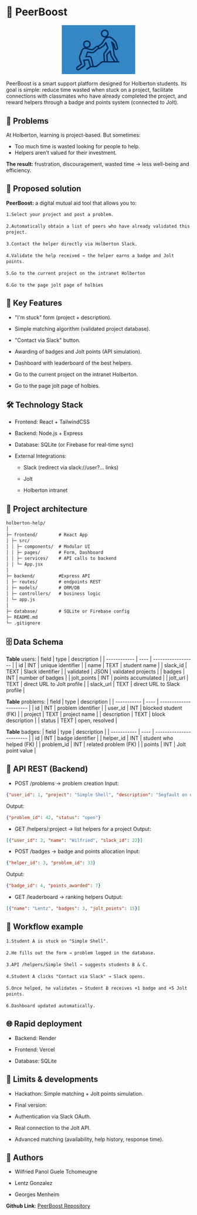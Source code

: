 # 🤝 PeerBoost
<p align="center">
<img src="PeerBoost.png" alt="Logo PeerBoost" width="200"/>
</p>
PeerBoost is a smart support platform designed for Holberton students.
Its goal is simple: reduce time wasted when stuck on a project, facilitate connections with classmates who have already completed the project, and reward helpers through a badge and points system (connected to Jolt).

## 🛑 Problems
At Holberton, learning is project-based.
But sometimes:

* Too much time is wasted looking for people to help.
* Helpers aren't valued for their investment.

**The result:** frustration, discouragement, wasted time -> less well-being and efficiency.

## 🚀 Proposed solution

**PeerBoost:** a digital mutual aid tool that allows you to:

	1.Select your project and post a problem.

	2.Automatically obtain a list of peers who have already validated this project.

	3.Contact the helper directly via Holberton Slack.

	4.Validate the help received → the helper earns a badge and Jolt points.

	5.Go to the current project on the intranet Holberton

	6.Go to the page jolt page of holbies

## 🔑 Key Features

* "I'm stuck" form (project + description).

* Simple matching algorithm (validated project database).

* "Contact via Slack" button.

* Awarding of badges and Jolt points (API simulation).

* Dashboard with leaderboard of the best helpers.

* Go to the current project on the intranet Holberton.

* Go to the page jolt page of holbies.

## 🛠️ Technology Stack

* Frontend: React + TailwindCSS

* Backend: Node.js + Express

* Database: SQLite (or Firebase for real-time sync)

* External Integrations:

	* Slack (redirect via slack://user?... links)

	* Jolt

	* Holberton intranet

## 📂 Project architecture
```
holberton-help/
│
├─ frontend/ 		# React App
│ ├─ src/
│ │ ├─ components/ 	# Modular UI
│ │ ├─ pages/ 		# Form, Dashboard
│ │ ├─ services/ 	# API calls to backend
│ │ └─ App.jsx
│
├─ backend/ 		#Express API
│ ├─ routes/ 		# endpoints REST
│ ├─ models/ 		# ORM/DB
│ ├─ controllers/ 	# business logic
│ └─ app.js
│
├─ database/ 		# SQLite or Firebase config
├─ README.md
└─ .gitignore
```
## 🗄️ Data Schema

**Table** users:
| field | type | description |
| ------------ | ---- | ------------------ |
| id | INT | unique identifier |
| name | TEXT | student name |
| slack\_id | TEXT | Slack identifier |
| validated | JSON | validated projects |
| badges | INT | number of badges |
| jolt\_points | INT | points accumulated |
| jolt\_url | TEXT | direct URL to Jolt profile |
| slack\_url | TEXT | direct URL to Slack profile |

**Table** problems:
| field | type | description |
| ----------- | ---- | ---------------------- |
| id | INT | problem identifier |
| user\_id | INT | blocked student (FK) |
| project | TEXT | project name |
| description | TEXT | block description |
| status | TEXT | open, resolved |

**Table** badges:
| field | type | description |
| ----------- | ---- | ------------------------ |
| id | INT | badge identifier |
| helper\_id | INT | student who helped (FK) |
| problem\_id | INT | related problem (FK) |
| points | INT | Jolt point value |

## 🔗 API REST (Backend)

* POST /problems → problem creation
Input:
```json
{"user_id": 1, "project": "Simple Shell", "description": "Segfault on exec"}
```
Output:
```json
{"problem_id": 42, "status": "open"}
```

* GET /helpers/:project → list helpers for a project
Output:
```json
[{"user_id": 2, "name": "Wilfried", "slack_id": 22}]
```

* POST /badges → badge and points allocation
Input:
```json
{"helper_id": 3, "problem_id": 33}
```
Output:
```json
{"badge_id": 4, "points_awarded": 7}
```

* GET /leaderboard → ranking helpers
Output:
```json
[{"name": "Lentz", "badges": 3, "jolt_points": 15}]
```

## 🔄 Workflow example

	1.Student A is stuck on "Simple Shell".

	2.He fills out the form → problem logged in the database.

	3.API /helpers/Simple Shell → suggests students B & C.

	4.Student A clicks "Contact via Slack" → Slack opens.

	5.Once helped, he validates → Student B receives +1 badge and +5 Jolt points.

	6.Dashboard updated automatically.

## 🌐 Rapid deployment

* Backend: Render

* Frontend: Vercel

* Database: SQLite

## 🚧 Limits & developments

* Hackathon: Simple matching + Jolt points simulation.

* Final version:

* Authentication via Slack OAuth.

* Real connection to the Jolt API.

* Advanced matching (availability, help history, response time).

## 👥 Authors

- Wilfried Panol Guele Tchomeugne

- Lentz Gonzalez

- Georges Menheim

**Github Link**: [PeerBoost Repository](https://github.com/wlfrd18/Hack_the_campus)
